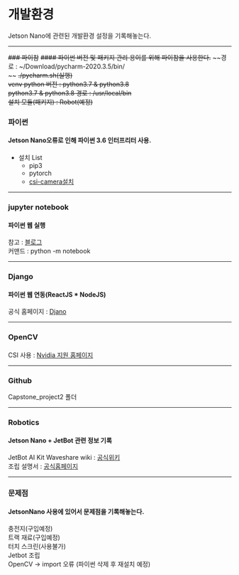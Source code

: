 # 개발환경
Jetson Nano에 관련된 개발환경 설정을 기록해놓는다.

<hr>

~~### 파이참~~
~~#### 파이썬 버전 및 패키지 관리 용이를 위해 파이참을 사용한다.~~
~~경로 : ~/Download/pycharm-2020.3.5/bin/ <br>~~
~~./pycharm.sh(실행) <br>~~
~~venv python 버전 : python3.7 & python3.8 <br>~~
~~python3.7 & python3.8 경로 : /usr/local/bin <br>~~
~~설치 모듈(패키지) : Robot(예정) <br>~~


### 파이썬
#### Jetson Nano오류로 인해 파이썬 3.6 인터프리터 사용.
 - 설치 List
   - pip3
   - pytorch
   - [csi-camera설치](https://blog.daum.net/ejleep1/1010)

<hr>

### jupyter notebook
#### 파이썬 웹 실행
참고 : [블로그](https://austcoconut.tistory.com/entry/%EB%AC%B4%EC%9E%91%EC%A0%95-%EB%94%B0%EB%9D%BC-%ED%95%98%EA%B8%B0-LinuxUbuntu%EC%97%90%EC%84%9C-Jupyer-Notebook-%EC%84%9C%EB%B2%84-%ED%99%98%EA%B2%BD-%EA%B5%AC%EC%B6%95) <br>
커맨드 : python -m notebook <br>

<hr>

### Django
#### 파이썬 웹 연동(ReactJS * NodeJS)
공식 홈페이지 : [Djano](https://docs.djangoproject.com/ko/3.1/intro/) <br>

<hr>

### OpenCV
####
CSI 사용 : [Nvidia 지원 홈페이지](https://developer.nvidia.com/embedded/learn/tutorials/first-picture-csi-usb-camera#CameraGuide-SupportedCameras)

<hr>

### Github
Capstone_project2 폴더 <br>

<hr>

### Robotics
#### Jetson Nano + JetBot 관련 정보 기록
JetBot AI Kit Waveshare wiki : [공식위키](https://www.waveshare.com/wiki/JetBot_AI_Kit) <br>
조립 설명서 : [공식홈페이지](https://www.waveshare.com/wiki/JetBot_AI_Kit_Assemble_Manual) <br>

<hr>

### 문제점
#### JetsonNano 사용에 있어서 문제점을 기록해놓는다.
충전지(구입예정) <br>
트랙 재료(구입예정) <br>
터치 스크린(사용불가) <br>
Jetbot 조립 <br>
OpenCV -> import 오류 (파이썬 삭제 후 재설치 예정) <br>

